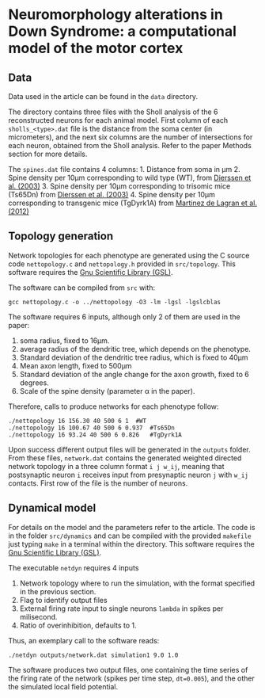 # Neuromorphology alterations in Down Syndrome: a computational model of the motor cortex

## Data

Data used in the article can be found in the `data` directory.

The directory contains three files with the Sholl analysis of the 6 reconstructed
neurons for each animal model.
First column of each `sholls_<type>.dat` file is the distance from the
soma center (in micrometers), and the next six columns are the number
of intersections for each neuron, obtained from the Sholl analysis.
Refer to the paper Methods section for more details.

The `spines.dat` file contains 4 columns:
	1. Distance from soma in μm
	2. Spine density per 10μm corresponding to wild type (WT), from [Dierssen et al. (2003)](doi.org/10.1093/cercor/13.7.758)
	3. Spine density per 10μm corresponding to trisomic mice (Ts65Dn) from [Dierssen et al. (2003)](doi.org/10.1093/cercor/13.7.758)
	4. Spine density per 10μm corresponding to transgenic mice (TgDyrk1A) from [Martinez de Lagran et al. (2012)](doi.org/doi:10.1093/cercor/bhr362)

## Topology generation

Network topologies for each phenotype are generated
using the C source code `nettopology.c` and `nettopology.h` provided in `src/topology`.
This software requires the [Gnu Scientific Library (GSL)](https://www.gnu.org/software/gsl/doc/html/index.html).

The software can be compiled from `src` with:

```
gcc nettopology.c -o ../nettopology -O3 -lm -lgsl -lgslcblas
```

The software requires 6 inputs, although only 2 of them are used in the paper:
1. soma radius, fixed to 16μm.
2. average radius of the dendritic tree, which depends on the phenotype.
3. Standard deviation of the dendritic tree radius, which is fixed to 40μm
4. Mean axon length, fixed to 500μm
5. Standard deviation of the angle change for the axon growth, fixed to 6 degrees.
6. Scale of the spine density (parameter α in the paper).

Therefore, calls to produce networks for each phenotype follow:

```
./nettopology 16 156.30 40 500 6 1 	#WT
./nettopology 16 100.67 40 500 6 0.937 	#Ts65Dn
./nettopology 16 93.24 40 500 6 0.826	#TgDyrk1A
```

Upon success different output files will be generated in the `outputs` folder. From these files,
 `network.dat` contains the generated weighted directed network topology in a three column format `i j w_ij`, meaning that postsynaptic neuron `i` receives input from presynaptic neuron `j`
with `w_ij` contacts. First row of the file is the number of neurons.

## Dynamical model

For details on the model and the parameters refer to the article.
The code is in the folder `src/dynamics` and can be compiled with the provided `makefile`
just typing `make` in a terminal within the directory.
This software requires the [Gnu Scientific Library (GSL)](https://www.gnu.org/software/gsl/doc/html/index.html).

The executable `netdyn` requires 4 inputs

1. Network topology where to run the simulation, with the format specified in the previous section.
2. Flag to identify output files
3. External firing rate input to single neurons `lambda` in spikes per milisecond.
4. Ratio of overinhibition, defaults to 1.

Thus, an exemplary call to the software reads:

```
./netdyn outputs/network.dat simulation1 9.0 1.0
```

The software produces two output files, one containing the time series of the firing rate of the network (spikes per time step, `dt=0.005`), and the other the simulated local field potential. 




